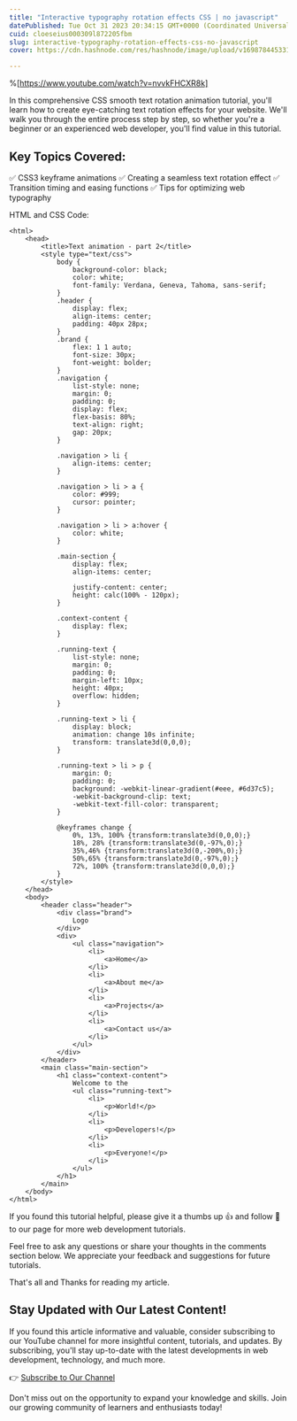 ```yaml
---
title: "Interactive typography rotation effects CSS | no javascript"
datePublished: Tue Oct 31 2023 20:34:15 GMT+0000 (Coordinated Universal Time)
cuid: cloeseius000309l872205fbm
slug: interactive-typography-rotation-effects-css-no-javascript
cover: https://cdn.hashnode.com/res/hashnode/image/upload/v1698784453317/2109fc86-1f12-4e42-a835-8cbfb437c318.jpeg

---
```


%[https://www.youtube.com/watch?v=nvvkFHCXR8k]

In this comprehensive CSS smooth text rotation animation tutorial, you'll learn how to create eye-catching text rotation effects for your website. We'll walk you through the entire process step by step, so whether you're a beginner or an experienced web developer, you'll find value in this tutorial.

## Key Topics Covered:
✅ CSS3 keyframe animations
✅ Creating a seamless text rotation effect
✅ Transition timing and easing functions
✅ Tips for optimizing web typography

HTML and CSS Code:
```
<html>
    <head>
        <title>Text animation - part 2</title>
        <style type="text/css">
            body {
                background-color: black;
                color: white;
                font-family: Verdana, Geneva, Tahoma, sans-serif;
            }
            .header {
                display: flex;
                align-items: center;
                padding: 40px 28px;
            }
            .brand {
                flex: 1 1 auto;
                font-size: 30px;
                font-weight: bolder;
            }
            .navigation {
                list-style: none;
                margin: 0;
                padding: 0;
                display: flex;
                flex-basis: 80%;
                text-align: right;
                gap: 20px;
            }

            .navigation > li {
                align-items: center;
            }

            .navigation > li > a {
                color: #999;
                cursor: pointer;
            }

            .navigation > li > a:hover {
                color: white;
            }

            .main-section {
                display: flex;
                align-items: center;
                
                justify-content: center;
                height: calc(100% - 120px);
            }

            .context-content {
                display: flex;
            }

            .running-text {
                list-style: none;
                margin: 0;
                padding: 0;
                margin-left: 10px;
                height: 40px;
                overflow: hidden;
            }

            .running-text > li {
                display: block;
                animation: change 10s infinite;
                transform: translate3d(0,0,0);
            }

            .running-text > li > p {
                margin: 0;
                padding: 0;
                background: -webkit-linear-gradient(#eee, #6d37c5);
                -webkit-background-clip: text;
                -webkit-text-fill-color: transparent;
            }

            @keyframes change {
                0%, 13%, 100% {transform:translate3d(0,0,0);}
                18%, 28% {transform:translate3d(0,-97%,0);}
                35%,46% {transform:translate3d(0,-200%,0);}
                50%,65% {transform:translate3d(0,-97%,0);}
                72%, 100% {transform:translate3d(0,0,0);}
            }
        </style>
    </head>
    <body>
        <header class="header">
            <div class="brand">
                Logo
            </div>
            <div>
                <ul class="navigation">
                    <li>
                        <a>Home</a>
                    </li>
                    <li>
                        <a>About me</a>
                    </li>
                    <li>
                        <a>Projects</a>
                    </li>
                    <li>
                        <a>Contact us</a>
                    </li>
                </ul>
            </div>
        </header>
        <main class="main-section">
            <h1 class="context-content">
                Welcome to the
                <ul class="running-text">
                    <li>
                        <p>World!</p>
                    </li>
                    <li>
                        <p>Developers!</p>
                    </li>
                    <li>
                        <p>Everyone!</p>
                    </li>
                </ul>
            </h1>
        </main>
    </body>
</html>
```

If you found this tutorial helpful, please give it a thumbs up 👍 and follow 🔔 to our page for more web development tutorials. 

Feel free to ask any questions or share your thoughts in the comments section below. We appreciate your feedback and suggestions for future tutorials.


That's all and Thanks for reading my article.


## Stay Updated with Our Latest Content!
If you found this article informative and valuable, consider subscribing to our YouTube channel for more insightful content, tutorials, and updates. By subscribing, you'll stay up-to-date with the latest developments in web development, technology, and much more.

👉 [Subscribe to Our Channel](https://youtube.com/@simpledevcode?feature=shared)

Don't miss out on the opportunity to expand your knowledge and skills. Join our growing community of learners and enthusiasts today!
